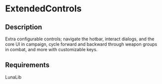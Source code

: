 # ExtendedControls

## Description

Extra configurable controls; navigate the hotbar, interact dialogs, and the core UI in campaign, cycle forward and backward through weapon groups in combat, and more with customizable keys.

## Requirements

LunaLib
